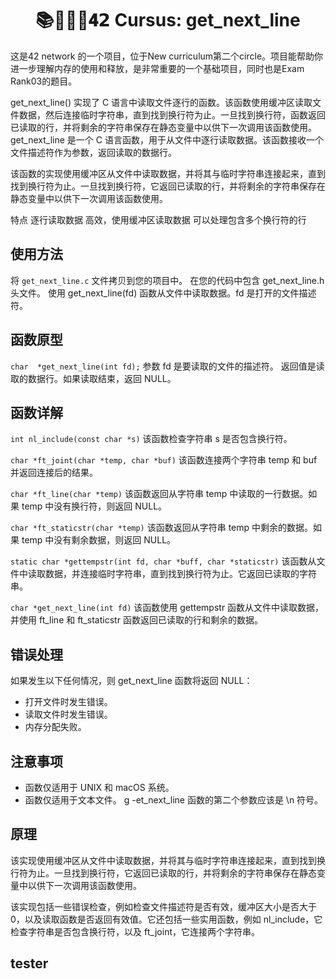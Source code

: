<h1 align="center">
	📚👨🏻‍💻𝟒𝟮  Cursus: get_next_line
</h1>


这是42 network 的一个项目，位于New curriculum第二个circle。项目能帮助你进一步理解内存的使用和释放，是非常重要的一个基础项目，同时也是Exam Rank03的题目。

get_next_line() 实现了 C 语言中读取文件逐行的函数。该函数使用缓冲区读取文件数据，然后连接临时字符串，直到找到换行符为止。一旦找到换行符，函数返回已读取的行，并将剩余的字符串保存在静态变量中以供下一次调用该函数使用。
get_next_line 是一个 C 语言函数，用于从文件中逐行读取数据。该函数接收一个文件描述符作为参数，返回读取的数据行。

该函数的实现使用缓冲区从文件中读取数据，并将其与临时字符串连接起来，直到找到换行符为止。一旦找到换行符，它返回已读取的行，并将剩余的字符串保存在静态变量中以供下一次调用该函数使用。

特点
逐行读取数据
高效，使用缓冲区读取数据
可以处理包含多个换行符的行

## 使用方法
将 `get_next_line.c` 文件拷贝到您的项目中。
在您的代码中包含 get_next_line.h 头文件。
使用 get_next_line(fd) 函数从文件中读取数据。fd 是打开的文件描述符。

## 函数原型
``char	*get_next_line(int fd);``
参数 fd 是要读取的文件的描述符。
返回值是读取的数据行。如果读取结束，返回 NULL。

## 函数详解
``int nl_include(const char *s)``
该函数检查字符串 s 是否包含换行符。

``char *ft_joint(char *temp, char *buf)``
该函数连接两个字符串 temp 和 buf 并返回连接后的结果。

``char *ft_line(char *temp)``
该函数返回从字符串 temp 中读取的一行数据。如果 temp 中没有换行符，则返回 NULL。

``char *ft_staticstr(char *temp)``
该函数返回从字符串 temp 中剩余的数据。如果 temp 中没有剩余数据，则返回 NULL。

``static char *gettempstr(int fd, char *buff, char *staticstr)``
该函数从文件中读取数据，并连接临时字符串，直到找到换行符为止。它返回已读取的字符串。

``char *get_next_line(int fd)``
该函数使用 gettempstr 函数从文件中读取数据，并使用 ft_line 和 ft_staticstr 函数返回已读取的行和剩余的数据。

## 错误处理
如果发生以下任何情况，则 get_next_line 函数将返回 NULL：

- 打开文件时发生错误。
- 读取文件时发生错误。
- 内存分配失败。

## 注意事项
- 函数仅适用于 UNIX 和 macOS 系统。
- 函数仅适用于文本文件。
g -et_next_line 函数的第二个参数应该是 \n 符号。
## 原理
该实现使用缓冲区从文件中读取数据，并将其与临时字符串连接起来，直到找到换行符为止。一旦找到换行符，它返回已读取的行，并将剩余的字符串保存在静态变量中以供下一次调用该函数使用。

该实现包括一些错误检查，例如检查文件描述符是否有效，缓冲区大小是否大于0，以及读取函数是否返回有效值。它还包括一些实用函数，例如 nl_include，它检查字符串是否包含换行符，以及 ft_joint，它连接两个字符串。


## tester



